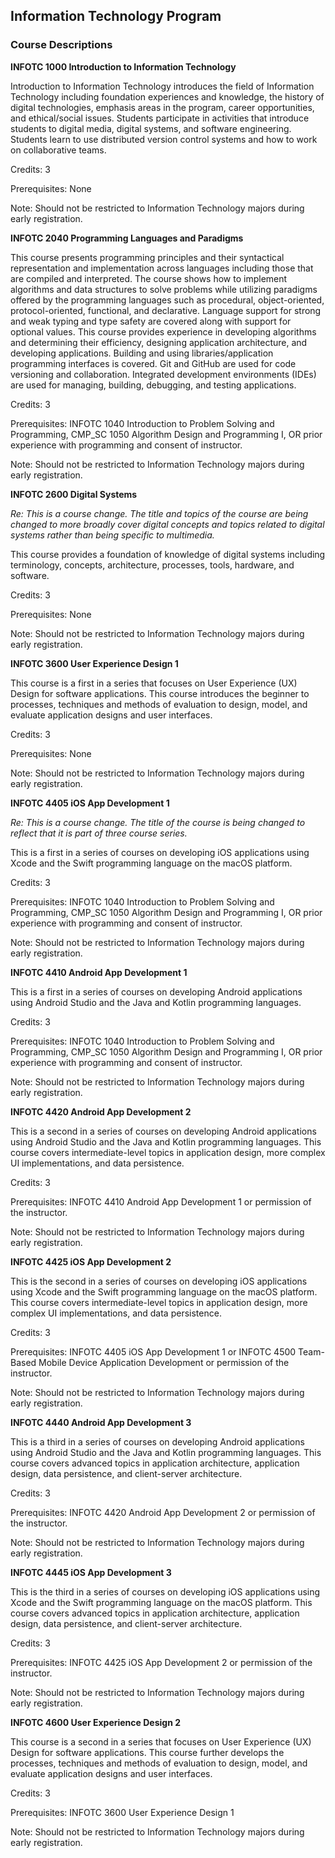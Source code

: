## Information Technology Program

### Course Descriptions

**INFOTC 1000 Introduction to Information Technology**

Introduction to Information Technology introduces the field of Information Technology including foundation experiences and knowledge, the history of digital technologies, emphasis areas in the program, career opportunities, and ethical/social issues.  Students participate in activities that introduce students to digital media, digital systems, and software engineering.  Students learn to use distributed version control systems and how to work on collaborative teams.

Credits: 3

Prerequisites: None

Note: Should not be restricted to Information Technology majors during early registration.

**INFOTC 2040 Programming Languages and Paradigms**

This course presents programming principles and their syntactical representation and implementation across languages including those that are compiled and interpreted. The course shows how to implement algorithms and data structures to solve problems while utilizing paradigms offered by the programming languages such as procedural, object-oriented, protocol-oriented, functional, and declarative.  Language support for strong and weak typing and type safety are covered along with support for optional values. This course provides experience in developing algorithms and determining their efficiency, designing application architecture, and developing applications.  Building and using libraries/application programming interfaces is covered. Git and GitHub are used for code versioning and collaboration. Integrated development environments (IDEs) are used for managing, building, debugging, and testing applications.

Credits: 3

Prerequisites: INFOTC 1040 Introduction to Problem Solving and Programming, CMP_SC 1050 Algorithm Design and Programming I, OR prior experience with programming and consent of instructor.

Note: Should not be restricted to Information Technology majors during early registration.

**INFOTC 2600 Digital Systems**

*Re: This is a course change. The title and topics of the course are being changed to more broadly cover digital concepts and topics related to digital systems rather than being specific to multimedia.*

This course provides a foundation of knowledge of digital systems including terminology, concepts, architecture, processes, tools, hardware, and software.

Credits: 3

Prerequisites: None

Note: Should not be restricted to Information Technology majors during early registration.

**INFOTC 3600 User Experience Design 1**

This course is a first in a series that focuses on User Experience (UX) Design for software applications.  This course introduces the beginner to processes, techniques and methods of evaluation to design, model, and evaluate application designs and user interfaces.

Credits: 3

Prerequisites: None

Note: Should not be restricted to Information Technology majors during early registration.

**INFOTC 4405 iOS App Development 1**

*Re: This is a course change. The title of the course is being changed to reflect that it is part of three course series.*

This is a first in a series of courses on developing iOS applications using Xcode and the Swift programming language on the macOS platform.

Credits: 3

Prerequisites: INFOTC 1040 Introduction to Problem Solving and Programming, CMP_SC 1050 Algorithm Design and Programming I, OR prior experience with programming and consent of instructor.

Note: Should not be restricted to Information Technology majors during early registration.

**INFOTC 4410 Android App Development 1**

This is a first in a series of courses on developing Android applications using Android Studio and the Java and Kotlin programming languages.

Credits: 3

Prerequisites: INFOTC 1040 Introduction to Problem Solving and Programming, CMP_SC 1050 Algorithm Design and Programming I, OR prior experience with programming and consent of instructor.

Note: Should not be restricted to Information Technology majors during early registration.

**INFOTC 4420 Android App Development 2**

This is a second in a series of courses on developing Android applications using Android Studio and the Java and Kotlin programming languages. This course covers intermediate-level topics in application design, more complex UI implementations, and data persistence.

Credits: 3

Prerequisites: INFOTC 4410 Android App Development 1 or permission of the instructor.

Note: Should not be restricted to Information Technology majors during early registration.

**INFOTC 4425 iOS App Development 2**

This is the second in a series of courses on developing iOS applications using Xcode and the Swift programming language on the macOS platform. This course covers intermediate-level topics in application design, more complex UI implementations, and data persistence.

Credits: 3

Prerequisites: INFOTC 4405 iOS App Development 1 or INFOTC 4500 Team-Based Mobile Device Application Development or permission of the instructor.

Note: Should not be restricted to Information Technology majors during early registration.

**INFOTC 4440 Android App Development 3**

This is a third in a series of courses on developing Android applications using Android Studio and the Java and Kotlin programming languages. This course covers advanced topics in application architecture, application design, data persistence, and client-server architecture.

Credits: 3

Prerequisites: INFOTC 4420 Android App Development 2 or permission of the instructor.

Note: Should not be restricted to Information Technology majors during early registration.

**INFOTC 4445 iOS App Development 3**

This is the third in a series of courses on developing iOS applications using Xcode and the Swift programming language on the macOS platform.  This course covers advanced topics in application architecture, application design, data persistence, and client-server architecture.

Credits: 3

Prerequisites: INFOTC 4425 iOS App Development 2 or permission of the instructor.

Note: Should not be restricted to Information Technology majors during early registration.

**INFOTC 4600 User Experience Design 2**

This course is a second in a series that focuses on User Experience (UX) Design for software applications.  This course further develops the processes, techniques and methods of evaluation to design, model, and evaluate application designs and user interfaces.

Credits: 3

Prerequisites: INFOTC 3600 User Experience Design 1

Note: Should not be restricted to Information Technology majors during early registration.








